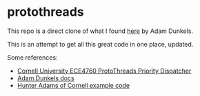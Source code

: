# protothreads

This repo is a direct clone of what I found [here](https://dunkels.com/adam/pt/) by Adam Dunkels.  

This is an attempt to get all this great code in one place, updated.

Some references:

* [Cornell University ECE4760 ProtoThreads Priority Dispatcher](https://people.ece.cornell.edu/land/courses/ece4760/RP2040/C_SDK_protothreads/1_3_priority/index_Protothreads_priority.html)
* [Adam Dunkels docs](https://dunkels.com/adam/pt/download.html)
* [Hunter Adams of Cornell example code](https://github.com/vha3/Hunter-Adams-RP2040-Demos/tree/master/Protothreads/Protothreads_Demo)

